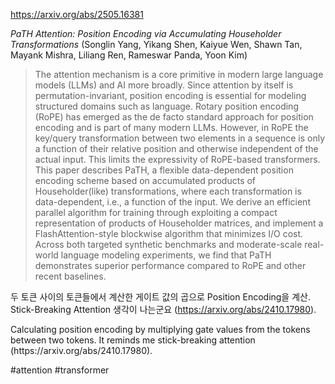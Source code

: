 https://arxiv.org/abs/2505.16381

*PaTH Attention: Position Encoding via Accumulating Householder Transformations* (Songlin Yang, Yikang Shen, Kaiyue Wen, Shawn Tan, Mayank Mishra, Liliang Ren, Rameswar Panda, Yoon Kim)

> The attention mechanism is a core primitive in modern large language models (LLMs) and AI more broadly. Since attention by itself is permutation-invariant, position encoding is essential for modeling structured domains such as language. Rotary position encoding (RoPE) has emerged as the de facto standard approach for position encoding and is part of many modern LLMs. However, in RoPE the key/query transformation between two elements in a sequence is only a function of their relative position and otherwise independent of the actual input. This limits the expressivity of RoPE-based transformers. This paper describes PaTH, a flexible data-dependent position encoding scheme based on accumulated products of Householder(like) transformations, where each transformation is data-dependent, i.e., a function of the input. We derive an efficient parallel algorithm for training through exploiting a compact representation of products of Householder matrices, and implement a FlashAttention-style blockwise algorithm that minimizes I/O cost. Across both targeted synthetic benchmarks and moderate-scale real-world language modeling experiments, we find that PaTH demonstrates superior performance compared to RoPE and other recent baselines.

두 토큰 사이의 토큰들에서 계산한 게이트 값의 곱으로 Position Encoding을 계산. Stick-Breaking Attention 생각이 나는군요 (https://arxiv.org/abs/2410.17980).

<english>
Calculating position encoding by multiplying gate values from the tokens between two tokens. It reminds me stick-breaking attention (https://arxiv.org/abs/2410.17980).
</english>

#attention #transformer 